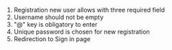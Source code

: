  1. Registration new user allows with three required field
 2. Username should not be empty
 3. "@" key is obligatory to enter 
 4. Unique password is chosen for new registration
 5. Redirection to Sign in page

